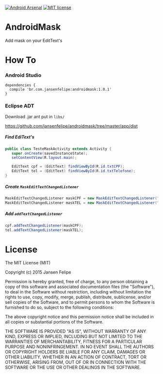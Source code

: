 [![Android Arsenal](https://img.shields.io/badge/Android%20Arsenal-AndroidMask-green.svg?style=flat)](https://android-arsenal.com/details/1/2089)
[![MIT license](https://img.shields.io/dub/l/vibe-d.svg)](http://opensource.org/licenses/MIT)

# AndroidMask

Add mask on your EditText's

# How To

### Android Studio

```
dependencies {
  compile 'br.com.jansenfelipe:androidmask:1.0.1'
}
```
### Eclipse ADT

Download .jar ant put in `libs/`

https://github.com/jansenfelipe/androidmask/tree/master/app/dist

##### Find EdiText's

```java
public class TesteMaskActivity extends Activity {
   super.onCreate(savedInstanceState);
   setContentView(R.layout.main);

   EditText cpf = (EditText) findViewById(R.id.txtCPF);
   EditText tel = (EditText) findViewById(R.id.txtTelefone);
}
```
##### Create `MaskEditTextChangedListener`

```java
MaskEditTextChangedListener maskCPF = new MaskEditTextChangedListener("###.###.###-##", cpf);
MaskEditTextChangedListener maskTEL = new MaskEditTextChangedListener("(##)####-####", tel);
```

##### Add `addTextChangedListener`

```java
cpf.addTextChangedListener(maskCPF);
tel.addTextChangedListener(maskTEL);
```
# License

The MIT License (MIT)

Copyright (c) 2015 Jansen Felipe

Permission is hereby granted, free of charge, to any person obtaining a copy
of this software and associated documentation files (the "Software"), to deal
in the Software without restriction, including without limitation the rights
to use, copy, modify, merge, publish, distribute, sublicense, and/or sell
copies of the Software, and to permit persons to whom the Software is
furnished to do so, subject to the following conditions:

The above copyright notice and this permission notice shall be included in
all copies or substantial portions of the Software.

THE SOFTWARE IS PROVIDED "AS IS", WITHOUT WARRANTY OF ANY KIND, EXPRESS OR
IMPLIED, INCLUDING BUT NOT LIMITED TO THE WARRANTIES OF MERCHANTABILITY,
FITNESS FOR A PARTICULAR PURPOSE AND NONINFRINGEMENT. IN NO EVENT SHALL THE
AUTHORS OR COPYRIGHT HOLDERS BE LIABLE FOR ANY CLAIM, DAMAGES OR OTHER
LIABILITY, WHETHER IN AN ACTION OF CONTRACT, TORT OR OTHERWISE, ARISING FROM,
OUT OF OR IN CONNECTION WITH THE SOFTWARE OR THE USE OR OTHER DEALINGS IN
THE SOFTWARE.
